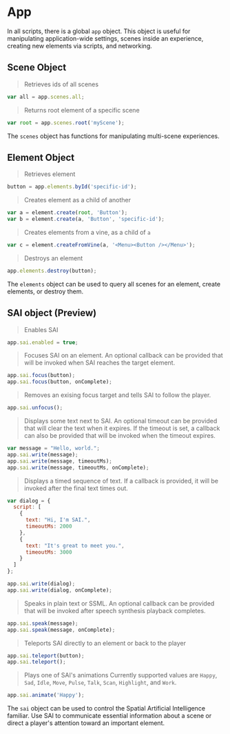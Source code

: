 # App

In all scripts, there is a global `app` object. This object is useful for manipulating application-wide settings, scenes inside an experience, creating new elements via scripts, and networking.

## Scene Object

> Retrieves ids of all scenes

```javascript
var all = app.scenes.all;
```
> Returns root element of a specific scene

```javascript
var root = app.scenes.root('myScene');
```

The `scenes` object has functions for manipulating multi-scene experiences.

## Element Object

> Retrieves element

```javascript
button = app.elements.byId('specific-id');
```

> Creates element as a child of another

```javascript
var a = element.create(root, 'Button');
var b = element.create(a, 'Button', 'specific-id');
```

> Creates elements from a vine, as a child of `a`

```javascript
var c = element.createFromVine(a, '<Menu><Button /></Menu>');
```

> Destroys an element

```javascript
app.elements.destroy(button);
```

The `elements` object can be used to query all scenes for an element, create elements, or destroy them.

## SAI object (Preview)

> Enables SAI

```javascript
app.sai.enabled = true;
```

> Focuses SAI on an element. An optional callback can be provided that will be invoked when SAI reaches the target element.

```javascript
app.sai.focus(button);
app.sai.focus(button, onComplete);
```

> Removes an exising focus target and tells SAI to follow the player.

```javascript
app.sai.unfocus();
```

> Displays some text next to SAI. An optional timeout can be provided that will clear the text when it expires. If the timeout is set, a callback can also be provided that will be invoked when the timeout expires.

```javascript
var message = "Hello, world.";
app.sai.write(message);
app.sai.write(message, timeoutMs);
app.sai.write(message, timeoutMs, onComplete);
```

> Displays a timed sequence of text. If a callback is provided, it will be invoked after the final text times out.

```javascript
var dialog = {
  script: [
    {
      text: "Hi, I'm SAI.",
      timeoutMs: 2000
    },
    {
      text: "It's great to meet you.",
      timeoutMs: 3000
    }
  ]
};

app.sai.write(dialog);
app.sai.write(dialog, onComplete);
```

> Speaks in plain text or SSML. An optional callback can be provided that will be invoked after speech synthesis playback completes.

```javascript
app.sai.speak(message);
app.sai.speak(message, onComplete);
```

> Teleports SAI directly to an element or back to the player

```javascript
app.sai.teleport(button);
app.sai.teleport();
```

> Plays one of SAI's animations Currently supported values are `Happy`, `Sad`, `Idle`, `Move`, `Pulse`, `Talk`, `Scan`, `Highlight`, and `Work`. 

```javascript
app.sai.animate('Happy');
```

The `sai` object can be used to control the Spatial Artificial Intelligence familiar. Use SAI to communicate essential information about a scene or direct a player's attention toward an important element.
